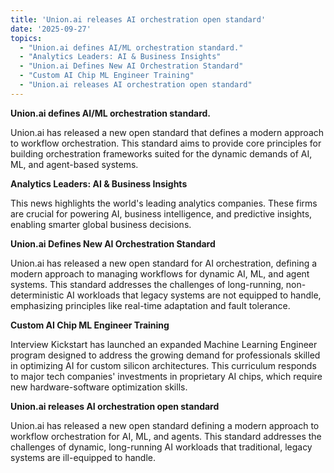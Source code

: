 ```yaml
---
title: 'Union.ai releases AI orchestration open standard'
date: '2025-09-27'
topics:
  - "Union.ai defines AI/ML orchestration standard."
  - "Analytics Leaders: AI & Business Insights"
  - "Union.ai Defines New AI Orchestration Standard"
  - "Custom AI Chip ML Engineer Training"
  - "Union.ai releases AI orchestration open standard"
---
```


**Union.ai defines AI/ML orchestration standard.**

Union.ai has released a new open standard that defines a modern approach to workflow orchestration. This standard aims to provide core principles for building orchestration frameworks suited for the dynamic demands of AI, ML, and agent-based systems.

**Analytics Leaders: AI & Business Insights**

This news highlights the world's leading analytics companies. These firms are crucial for powering AI, business intelligence, and predictive insights, enabling smarter global business decisions.

**Union.ai Defines New AI Orchestration Standard**

Union.ai has released a new open standard for AI orchestration, defining a modern approach to managing workflows for dynamic AI, ML, and agent systems. This standard addresses the challenges of long-running, non-deterministic AI workloads that legacy systems are not equipped to handle, emphasizing principles like real-time adaptation and fault tolerance.

**Custom AI Chip ML Engineer Training**

Interview Kickstart has launched an expanded Machine Learning Engineer program designed to address the growing demand for professionals skilled in optimizing AI for custom silicon architectures. This curriculum responds to major tech companies' investments in proprietary AI chips, which require new hardware-software optimization skills.

**Union.ai releases AI orchestration open standard**

Union.ai has released a new open standard defining a modern approach to workflow orchestration for AI, ML, and agents. This standard addresses the challenges of dynamic, long-running AI workloads that traditional, legacy systems are ill-equipped to handle.

